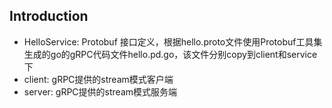 ## Introduction

- HelloService: Protobuf 接口定义，根据hello.proto文件使用Protobuf工具集生成的go的gRPC代码文件hello.pd.go，该文件分别copy到client和service下
- client: gRPC提供的stream模式客户端
- server: gRPC提供的stream模式服务端
